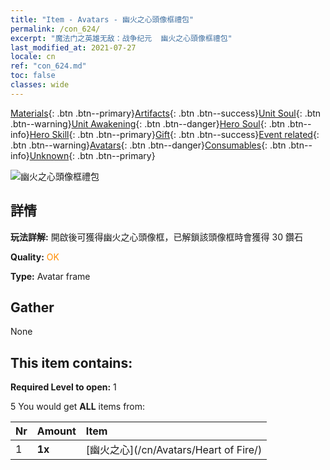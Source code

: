 ```yaml
---
title: "Item - Avatars - 幽火之心頭像框禮包"
permalink: /con_624/
excerpt: "魔法门之英雄无敌：战争纪元  幽火之心頭像框禮包"
last_modified_at: 2021-07-27
locale: cn
ref: "con_624.md"
toc: false
classes: wide
---
```

 [Materials](/ItemsCN/){: .btn .btn--primary}[Artifacts](/ItemsCN/Artifacts/){: .btn .btn--success}[Unit Soul](/ItemsCN/UnitSoul/){: .btn .btn--warning}[Unit Awakening](/ItemsCN/UnitAwakening/){: .btn .btn--danger}[Hero Soul](/ItemsCN/HeroSoul/){: .btn .btn--info}[Hero Skill](/ItemsCN/HeroSkill/){: .btn .btn--primary}[Gift](/ItemsCN/Gift/){: .btn .btn--success}[Event related](/ItemsCN/Events/){: .btn .btn--warning}[Avatars](/ItemsCN/Avatars/){: .btn .btn--danger}[Consumables](/ItemsCN/Consumables/){: .btn .btn--info}[Unknown](/ItemsCN/Unknown/){: .btn .btn--primary}

 ![幽火之心頭像框禮包](/images/t/i_907003.png)

## 詳情
 **玩法詳解:** 開啟後可獲得幽火之心頭像框，已解鎖該頭像框時會獲得 30 鑽石

 **Quality:** <span style="color: #FF8C00">OK</span>

 **Type:** Avatar frame

## Gather

  None

## This item contains:

 **Required Level to open:** 1

 5 You would get **ALL** items  from:

  | Nr | Amount |     Item    |
  |:---|:-------|:------------|
  | 1 |  **1x** | [幽火之心](/cn/Avatars/Heart of Fire/) |  | 
